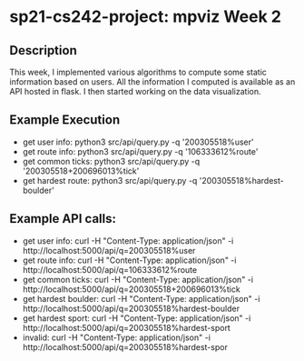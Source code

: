 # sp21-cs242-project: mpviz Week 2

## Description

This week, I implemented various algorithms to compute some static information based on users. All the information I computed is available as an API hosted in flask. I then started working on the data visualization.

## Example Execution

- get user info: python3 src/api/query.py -q '200305518%user'
- get route info: python3 src/api/query.py -q '106333612%route'
- get common ticks: python3 src/api/query.py -q '200305518+200696013%tick'
- get hardest route: python3 src/api/query.py -q '200305518%hardest-boulder'

## Example API calls:

- get user info: curl -H "Content-Type: application/json" -i http://localhost:5000/api/q=200305518%user
- get route info: curl -H "Content-Type: application/json" -i http://localhost:5000/api/q=106333612%route
- get common ticks: curl -H "Content-Type: application/json" -i http://localhost:5000/api/q=200305518+200696013%tick
- get hardest boulder: curl -H "Content-Type: application/json" -i http://localhost:5000/api/q=200305518%hardest-boulder
- get hardest sport: curl -H "Content-Type: application/json" -i http://localhost:5000/api/q=200305518%hardest-sport
- invalid: curl -H "Content-Type: application/json" -i http://localhost:5000/api/q=200305518%hardest-spor


